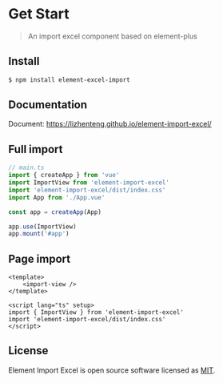 # Get Start

> An import excel component based on element-plus


##  Install

```sh [npm]
$ npm install element-excel-import
```
##  Documentation

Document: <https://lizhenteng.github.io/element-import-excel/>

## Full import

```typescript
// main.ts
import { createApp } from 'vue'
import ImportView from 'element-import-excel'
import 'element-import-excel/dist/index.css'
import App from './App.vue'

const app = createApp(App)

app.use(ImportView)
app.mount('#app')

```

## Page import

```vue
<template>
    <import-view />
</template>

<script lang="ts" setup>
import { ImportView } from 'element-import-excel'
import 'element-import-excel/dist/index.css'
</script>
```

## License

Element Import Excel is open source software licensed as
[MIT](https://github.com/LiZhenTeng/element-import-excel/blob/master/LICENSE).
